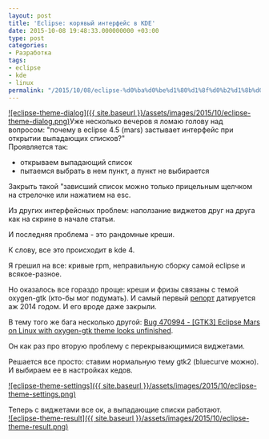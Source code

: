 ```yaml
---
layout: post
title: 'Eclipse: корявый интерфейс в KDE'
date: 2015-10-08 19:48:33.000000000 +03:00
type: post
categories:
- Разработка
tags:
- eclipse
- kde
- linux
permalink: "/2015/10/08/eclipse-%d0%ba%d0%be%d1%80%d1%8f%d0%b2%d1%8b%d0%b9-%d0%b8%d0%bd%d1%82%d0%b5%d1%80%d1%84%d0%b5%d0%b9%d1%81-%d0%b2-kde/"
---
```

[![eclipse-theme-dialog]({{ site.baseurl }}/assets/images/2015/10/eclipse-theme-dialog.png)](/2015/10/eclipse-theme-dialog.png)Уже несколько вечеров я ломаю голову над вопросом: "почему в eclipse 4.5 (mars) застывает интерфейс при открытии выпадающих списков?"  
Проявляется так:

- открываем выпадающий список
- пытаемся выбрать в нем пункт, а пункт не выбирается

Закрыть такой "зависший список можно только прицельным щелчком на стрелочке или нажатием на esc.

Из других интерфейсных проблем: наползание виджетов друг на друга как на скрине в начале статьи.

И последняя проблема - это рандомные креши.

К слову, все это происходит в kde 4.

Я грешил на все: кривые rpm, неправильную сборку самой eclipse и всякое-разное.

Но оказалось все гораздо проще: креши и фризы связаны с темой oxygen-gtk (кто-бы мог подумать). И самый первый [репорт](https://bugs.kde.org/show_bug.cgi?id=339174) датируется аж 2014 годом. И его вроде даже закрыли.

В тему того же бага несколько другой: [Bug 470994 - [GTK3] Eclipse Mars on Linux with oxygen-gtk theme looks unfinished](https://bugs.eclipse.org/bugs/show_bug.cgi?id=470994).

Он как раз про вторую проблему с перекрывающимися виджетами.

Решается все просто: ставим нормальную тему gtk2 (bluecurve можно).  
И выбираем ее в настройках кедов.

[![eclipse-theme-settings]({{ site.baseurl }}/assets/images/2015/10/eclipse-theme-settings.png)](/?attachment_id=617)

Теперь с виджетами все ок, а выпадающие списки работают.  
[![eclipse-theme-result]({{ site.baseurl }}/assets/images/2015/10/eclipse-theme-result.png)](/2015/10/eclipse-theme-result.png)

